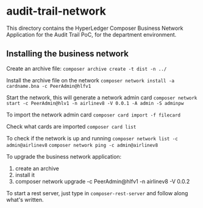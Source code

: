 # audit-trail-network

This directory contains the HyperLedger Composer Business Network Application for the Audit Trail PoC, for the department environment.

## Installing the business network

Create an archive file:
```composer archive create -t dist -n ../```

Install the archive file on the network
```composer network install -a cardname.bna -c PeerAdmin@hlfv1```

Start the network, this will generate a network admin card
```composer network start -c PeerAdmin@hlv1 -n airlinev8 -V 0.0.1 -A admin -S adminpw```

To import the network admin card
```composer card import -f filecard```

Check what cards are imported
```composer card list```

To check if the network is up and running
```composer network list -c admin@airlinev8```
```composer network ping -c admin@airlinev8```

To upgrade the business network application:
1. create an archive
2. install it
3. composer network upgrade -c PeerAdmin@hlfv1 -n airlinev8 -V 0.0.2

To start a rest server, just type in `composer-rest-server` and follow along what's written.